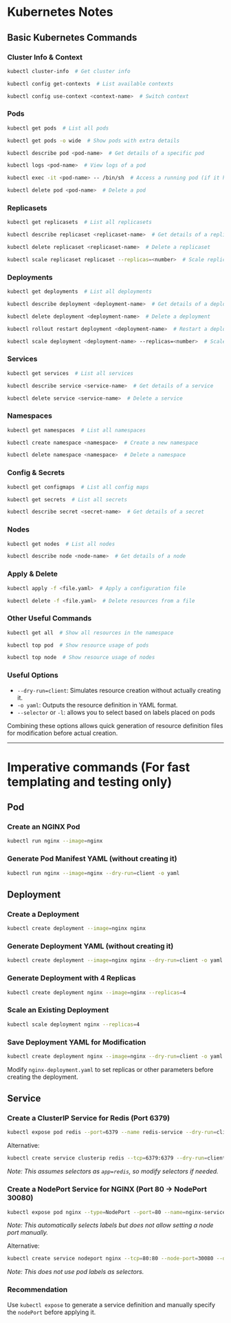 # Kubernetes Notes

## Basic Kubernetes Commands


### Cluster Info & Context
```sh
kubectl cluster-info  # Get cluster info
```
```sh
kubectl config get-contexts  # List available contexts
```
```sh
kubectl config use-context <context-name>  # Switch context
```

### Pods
```sh
kubectl get pods  # List all pods
```
```sh
kubectl get pods -o wide  # Show pods with extra details
```
```sh
kubectl describe pod <pod-name>  # Get details of a specific pod
```
```sh
kubectl logs <pod-name>  # View logs of a pod
```
```sh
kubectl exec -it <pod-name> -- /bin/sh  # Access a running pod (if it has `sh`)
```
```sh
kubectl delete pod <pod-name>  # Delete a pod
```

### Replicasets
```sh
kubectl get replicasets  # List all replicasets
```
```sh
kubectl describe replicaset <replicaset-name>  # Get details of a replicaset
```
```sh
kubectl delete replicaset <replicaset-name>  # Delete a replicaset
```
```sh
kubectl scale replicaset replicaset --replicas=<number>  # Scale replicaset
```

### Deployments
```sh
kubectl get deployments  # List all deployments
```
```sh
kubectl describe deployment <deployment-name>  # Get details of a deployment
```
```sh
kubectl delete deployment <deployment-name>  # Delete a deployment
```
```sh
kubectl rollout restart deployment <deployment-name>  # Restart a deployment
```
```sh
kubectl scale deployment <deployment-name> --replicas=<number>  # Scale deployment
```

### Services
```sh
kubectl get services  # List all services
```
```sh
kubectl describe service <service-name>  # Get details of a service
```
```sh
kubectl delete service <service-name>  # Delete a service
```

### Namespaces
```sh
kubectl get namespaces  # List all namespaces
```
```sh
kubectl create namespace <namespace>  # Create a new namespace
```
```sh
kubectl delete namespace <namespace>  # Delete a namespace
```

### Config & Secrets
```sh
kubectl get configmaps  # List all config maps
```
```sh
kubectl get secrets  # List all secrets
```
```sh
kubectl describe secret <secret-name>  # Get details of a secret
```

### Nodes
```sh
kubectl get nodes  # List all nodes
```
```sh
kubectl describe node <node-name>  # Get details of a node
```

### Apply & Delete
```sh
kubectl apply -f <file.yaml>  # Apply a configuration file
```
```sh
kubectl delete -f <file.yaml>  # Delete resources from a file
```

### Other Useful Commands
```sh
kubectl get all  # Show all resources in the namespace
```
```sh
kubectl top pod  # Show resource usage of pods
```
```sh
kubectl top node  # Show resource usage of nodes
```


### Useful Options
- `--dry-run=client`: Simulates resource creation without actually creating it.
- `-o yaml`: Outputs the resource definition in YAML format.
- `--selector` or `-l`: allows you to select based on labels placed on pods

Combining these options allows quick generation of resource definition files for modification before actual creation.

---
# Imperative commands (For fast templating and testing only)

## Pod

### Create an NGINX Pod
```sh
kubectl run nginx --image=nginx
```

### Generate Pod Manifest YAML (without creating it)
```sh
kubectl run nginx --image=nginx --dry-run=client -o yaml
```

## Deployment

### Create a Deployment
```sh
kubectl create deployment --image=nginx nginx
```

### Generate Deployment YAML (without creating it)
```sh
kubectl create deployment --image=nginx nginx --dry-run=client -o yaml
```

### Generate Deployment with 4 Replicas
```sh
kubectl create deployment nginx --image=nginx --replicas=4
```

### Scale an Existing Deployment
```sh
kubectl scale deployment nginx --replicas=4
```

### Save Deployment YAML for Modification
```sh
kubectl create deployment nginx --image=nginx --dry-run=client -o yaml > nginx-deployment.yaml
```

Modify `nginx-deployment.yaml` to set replicas or other parameters before creating the deployment.

## Service

### Create a ClusterIP Service for Redis (Port 6379)
```sh
kubectl expose pod redis --port=6379 --name redis-service --dry-run=client -o yaml
```

Alternative:
```sh
kubectl create service clusterip redis --tcp=6379:6379 --dry-run=client -o yaml
```
*Note: This assumes selectors as `app=redis`, so modify selectors if needed.*

### Create a NodePort Service for NGINX (Port 80 → NodePort 30080)

```sh
kubectl expose pod nginx --type=NodePort --port=80 --name=nginx-service --dry-run=client -o yaml
```
*Note: This automatically selects labels but does not allow setting a node port manually.*

Alternative:
```sh
kubectl create service nodeport nginx --tcp=80:80 --node-port=30080 --dry-run=client -o yaml
```
*Note: This does not use pod labels as selectors.*

### Recommendation
Use `kubectl expose` to generate a service definition and manually specify the `nodePort` before applying it.

